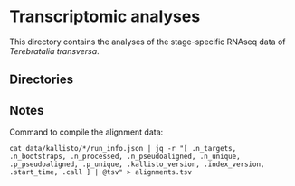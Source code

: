 # Transcriptomic analyses

This directory contains the analyses of the stage-specific RNAseq data of *Terebratalia transversa*.

## Directories

## Notes

Command to compile the alignment data:

```
cat data/kallisto/*/run_info.json | jq -r "[ .n_targets, .n_bootstraps, .n_processed, .n_pseudoaligned, .n_unique, .p_pseudoaligned, .p_unique, .kallisto_version, .index_version, .start_time, .call ] | @tsv" > alignments.tsv
```

